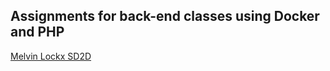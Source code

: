 ## Assignments for back-end classes using Docker and PHP

<a target="_blank" href="https://mlockx.nl">Melvin Lockx SD2D</a>
